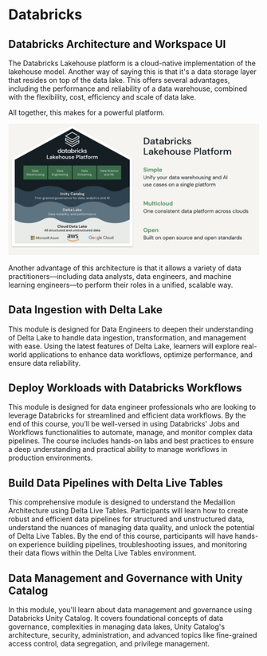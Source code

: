 # Databricks
## Databricks Architecture and Workspace UI
The Databricks Lakehouse platform is a cloud-native implementation of the lakehouse model. Another way of saying this is that it's a data storage layer that resides on top of the data lake. This offers several advantages, including the performance and reliability of a data warehouse, combined with the flexibility, cost, efficiency and scale of data lake. 

All together, this makes for a powerful platform.

![](Databricks_Platform_Lakehouse.png?raw=True)

Another advantage of this architecture is that it allows a variety of data practitioners––including data analysts, data engineers, and machine learning engineers––to perform their roles in a unified, scalable way. 





## Data Ingestion with Delta Lake

This module is designed for Data Engineers to deepen their understanding of Delta Lake to handle data ingestion, transformation, and management with ease. Using the latest features of Delta Lake, learners will explore real-world applications to enhance data workflows, optimize performance, and ensure data reliability.

## Deploy Workloads with Databricks Workflows

This module is designed for data engineer professionals who are looking to leverage Databricks for streamlined and efficient data workflows. By the end of this course, you’ll be well-versed in using Databricks' Jobs and Workflows functionalities to automate, manage, and monitor complex data pipelines. The course includes hands-on labs and best practices to ensure a deep understanding and practical ability to manage workflows in production environments.

## Build Data Pipelines with Delta Live Tables

This comprehensive module is designed to understand the Medallion Architecture using Delta Live Tables. Participants will learn how to create robust and efficient data pipelines for structured and unstructured data, understand the nuances of managing data quality, and unlock the potential of Delta Live Tables. By the end of this course, participants will have hands-on experience building pipelines, troubleshooting issues, and monitoring their data flows within the Delta Live Tables environment.

## Data Management and Governance with Unity Catalog

In this module, you'll learn about data management and governance using Databricks Unity Catalog. It covers foundational concepts of data governance, complexities in managing data lakes, Unity Catalog's architecture, security, administration, and advanced topics like fine-grained access control, data segregation, and privilege management.
